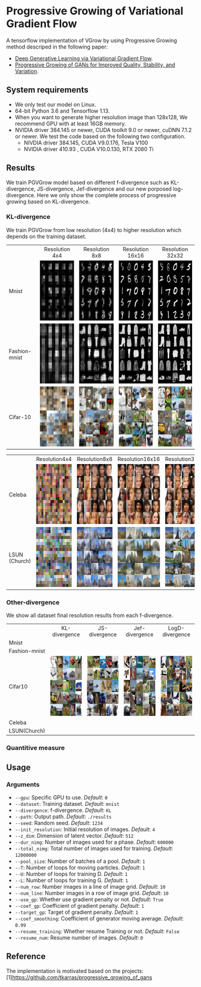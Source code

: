 # Progressive Growing of Variational Gradient Flow
A tensorflow implementation of VGrow by using Progressive Growing method descriped in the following paper:
* [Deep Generative Learning via Variational Gradient Flow](https://arxiv.org/abs/1901.08469).
* [Progressive Growing of GANs for Improved Quality, Stability, and Variation](https://arxiv.org/abs/1710.10196).

## System requirements

* We only test our model on Linux. 
* 64-bit Python 3.6 and Tensorflow 1.13.
* When you want to generate higher resolution image than 128x128, We recommend GPU with at least 16GB memory.
* NVIDIA driver 384.145  or newer, CUDA toolkit 9.0 or newer, cuDNN 7.1.2 or newer. We test the code based on the following two configuration.
  * NIVDIA driver 384.145, CUDA V9.0.176, Tesla V100
  * NVIDIA driver 410.93 , CUDA V10.0.130, RTX 2080 Ti
  
## Results
We train PGVGrow model based on different f-divergence such as KL-divergence, JS-divergence, Jef-divergence and our new porposed log-divergence. Here we only show the complete process of progressive growing based on KL-divergence. 
### KL-divergence
We train PGVGrow from low resolution (4x4) to higher resolution which depends on the training dataset. 

<table align='center'>
<tr align='center'>
<td> </td>
<td> Resolution 4x4 </td>
<td> Resolution 8x8 </td>
<td> Resolution 16x16 </td>
<td> Resolution 32x32 </td>
</tr>
<tr>
<td> Mnist </td>
<td><img src = 'examples/mnist4.png' height = '160px'>
<td><img src = 'examples/mnist8.png' height = '160px'>
<td><img src = 'examples/mnist16.png' height = '160px'>
<td><img src = 'examples/mnist32.png' height = '160px'>
</tr>
<tr>
<td> Fashion-mnist </td>
<td><img src = 'examples/fashionmnist4.png' height = '160px'>
<td><img src = 'examples/fashionmnist8.png' height = '160px'>
<td><img src = 'examples/fashionmnist16.png' height = '160px'>
<td><img src = 'examples/fashionmnist32.png' height = '160px'>
</tr>
<tr>
<td> Cifar-10 </td>
<td><img src = 'examples/cifar4.png' height = '160px'>
<td><img src = 'examples/cifar8.png' height = '160px'>
<td><img src = 'examples/cifar16.png' height = '160px'>
<td><img src = 'examples/cifar32.png' height = '160px'>
</tr>
</table>


<table align='center'>
<tr align='center'>
<td> </td>
<td> Resolution4x4 </td>
<td> Resolution8x8 </td>
<td> Resolution16x16 </td>
<td> Resolution32x32 </td>
<td> Resolution64x64 </td>
</tr>
<tr>
<td> Celeba </td>
<td><img src = 'examples/celeba4.png' height = '160px'>
<td><img src = 'examples/celeba8.png' height = '160px'>
<td><img src = 'examples/celeba16.png' height = '160px'>
<td><img src = 'examples/celeba32.png' height = '160px'>
<td><img src = 'examples/celeba64.png' height = '160px'>
</tr>
<tr>
<td> LSUN (Church) </td>
<td><img src = 'examples/church4.png' height = '160px'>
<td><img src = 'examples/church8.png' height = '160px'>
<td><img src = 'examples/church16.png' height = '160px'>
<td><img src = 'examples/church32.png' height = '160px'>
<td><img src = 'examples/church64.png' height = '160px'>
</tr>
</table>

### Other-divergence
We show all dataset final resolution results from each f-divergence.

<table align='center'>
<tr align='center'>
<td> </td>
<td> KL-divergence </td>
<td> JS-divergence </td>
<td> Jef-divergence </td>
<td> LogD-divergence </td>
</tr>
<tr>
<td> Mnist </td>
<td><img src = '' height = '160px'>
<td><img src = '' height = '160px'>
<td><img src = '' height = '160px'>
<td><img src = '' height = '160px'>
</tr>
<tr>
<td> Fashion-mnist </td>
<td><img src = '' height = '160px'>
<td><img src = '' height = '160px'>
<td><img src = '' height = '160px'>
<td><img src = '' height = '160px'>
</tr>
<tr>
<td> Cifar10 </td>
<td><img src = 'examples/cifar-KL.png' height = '160px'>
<td><img src = 'examples/cifar-JS.png' height = '160px'>
<td><img src = 'examples/cifar-Jef.png' height = '160px'>
<td><img src = 'examples/cifar-LogD.png' height = '160px'>
</tr>
<tr>
<td> Celeba </td>
<td><img src = '' height = '160px'>
<td><img src = '' height = '160px'>
<td><img src = '' height = '160px'>
<td><img src = '' height = '160px'>
</tr>
<tr>
<td> LSUN(Church) </td>
<td><img src = '' height = '160px'>
<td><img src = '' height = '160px'>
<td><img src = '' height = '160px'>
<td><img src = '' height = '160px'>
</tr>
</table>

### Quantitive measure


## Usage 
### Arguments 
* `--gpu`: Specific GPU to use. *Default*: `0`
* `--dataset`: Training dataset. *Default*: `mnist`
* `--divergence`: f-divergence. *Default*: `KL`
* `--path`: Output path. *Default*: `./results`
* `--seed`: Random seed. *Default*: `1234`
* `--init_resolution`: Initial resolution of images. *Default*: `4`
* `--z_dim`: Dimension of latent vector. *Default*: `512`
* `--dur_nimg`: Number of images used for a phase. *Default*: `600000`
* `--total_nimg`: Total number of images used for training. *Default*: `12000000`
* `--pool_size`: Number of batches of a pool. *Default*: `1`
* `--T`: Number of loops for moving particles. *Default*: `1`
* `--U`: Number of loops for training D. *Default*: `1`
* `--L`: Number of loops for training G. *Default*: `1`
* `--num_row`: Number images in a line of image grid. *Default*: `10`
* `--num_line`: Number images in a row of image grid. *Default*: `10`
* `--use_gp`: Whether use gradient penalty or not. *Default*: `True`
* `--coef_gp`: Coefficient of gradient penalty. *Default*: `1`
* `--target_gp`: Target of gradient penalty. *Default*: `1`
* `--coef_smoothing`: Coefficient of generator moving average. *Default*: `0.99`
* `--resume_training`: Whether resume Training or not. *Default*: `False`
* `--resume_num`: Resume number of images. *Default*: `0`

## Reference
The implementation is motivated based on the projects:
[1]https://github.com/tkarras/progressive_growing_of_gans
